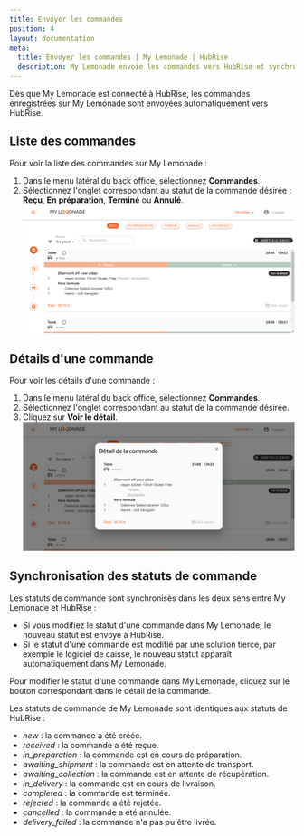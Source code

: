 ```yaml
---
title: Envoyer les commandes
position: 4
layout: documentation
meta:
  title: Envoyer les commandes | My Lemonade | HubRise
  description: My Lemonade envoie les commandes vers HubRise et synchronise les statuts de commande. Connectez vos apps et synchronisez vos données.
---
```


Dès que My Lemonade est connecté à HubRise, les commandes enregistrées sur My Lemonade sont envoyées automatiquement vers HubRise.

## Liste des commandes

Pour voir la liste des commandes sur My Lemonade :

1.  Dans le menu latéral du back office, sélectionnez **Commandes**.
1.  Sélectionnez l'onglet correspondant au statut de la commande désirée : **Reçu**, **En préparation**, **Terminé** ou **Annulé**.
    ![Commandes - Liste des commandes](../images/008-fr-liste-commandes.png)

## Détails d'une commande

Pour voir les détails d'une commande :

1.  Dans le menu latéral du back office, sélectionnez **Commandes**.
1.  Sélectionnez l'onglet correspondant au statut de la commande désirée.
1.  Cliquez sur **Voir le détail**.
    ![Commandes - Détails d'une commande](../images/009-fr-details-commande.png)

## Synchronisation des statuts de commande

Les statuts de commande sont synchronisés dans les deux sens entre My Lemonade et HubRise :

- Si vous modifiez le statut d'une commande dans My Lemonade, le nouveau statut est envoyé à HubRise.
- Si le statut d'une commande est modifié par une solution tierce, par exemple le logiciel de caisse, le nouveau statut apparaît automatiquement dans My Lemonade.

Pour modifier le statut d'une commande dans My Lemonade, cliquez sur le bouton correspondant dans le détail de la commande.

Les statuts de commande de My Lemonade sont identiques aux statuts de HubRise :

- _new_ : la commande a été créée.
- _received_ : la commande a été reçue.
- _in_preparation_ : la commande est en cours de préparation.
- _awaiting_shipment_ : la commande est en attente de transport.
- _awaiting_collection_ : la commande est en attente de récupération.
- _in_delivery_ : la commande est en cours de livraison.
- _completed_ : la commande est terminée.
- _rejected_ : la commande a été rejetée.
- _cancelled_ : la commande a été annulée.
- _delivery_failed_ : la commande n'a pas pu être livrée.
